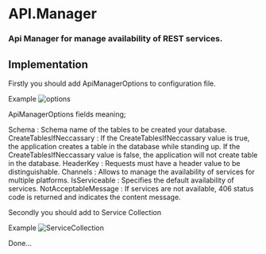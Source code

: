 # API.Manager
### Api Manager for manage availability of REST services.


## Implementation

Firstly you should add ApiManagerOptions to configuration file.

Example
![options](https://user-images.githubusercontent.com/55300546/136687127-33800fc4-1313-4907-9501-36c0e7a8b5d0.PNG)

ApiManagerOptions fields meaning;

Schema : Schema name of the tables to be created your database.
CreateTablesIfNeccassary : If the CreateTablesIfNeccassary value is true, the application creates a table in the database while standing up. If the CreateTablesIfNeccassary value is false, the application will not create table in the database. 
HeaderKey : Requests must have a header value to be distinguishable.
Channels : Allows to manage the availability of services for multiple platforms.
IsServiceable : Specifies the default availability of services.
NotAcceptableMessage : If services are not available, 406 status code is returned and indicates the content message.


Secondly you should add to Service Collection

Example
![ServiceCollection](https://user-images.githubusercontent.com/55300546/136687172-386f7e31-6443-4ad5-8609-a9164832cea9.PNG)

Done...
